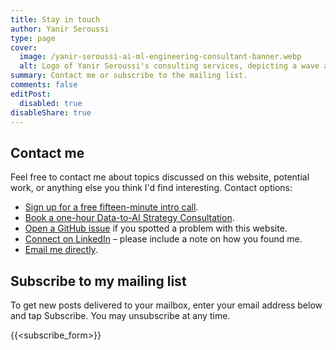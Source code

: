 ```yaml
---
title: Stay in touch
author: Yanir Seroussi
type: page
cover:
  image: /yanir-seroussi-ai-ml-engineering-consultant-banner.webp
  alt: Logo of Yanir Seroussi's consulting services, depicting a wave and an up-and-to-the-right graph next to his profile picture.
summary: Contact me or subscribe to the mailing list.
comments: false
editPost:
  disabled: true
disableShare: true
---
```


## Contact me

Feel free to contact me about topics discussed on this website, potential work, or anything else you think I'd find interesting. Contact options:
* [Sign up for a free fifteen-minute intro call](/free-intro-call/).
* [Book a one-hour Data-to-AI Strategy Consultation](https://calendar.app.google/Fq1EuuG8y8hjYuy6A).
* [Open a GitHub issue](https://github.com/yanirs/yanirseroussi.com/issues) if you spotted a problem with this website.
* [Connect on LinkedIn](https://www.linkedin.com/in/yanirseroussi) &ndash; please include a note on how you found me.
* [Email me directly](mailto:contact@yanirseroussi.com).

## Subscribe to my mailing list

To get new posts delivered to your mailbox, enter your email address below and tap Subscribe. You may unsubscribe at any time.

{{<subscribe_form>}}
